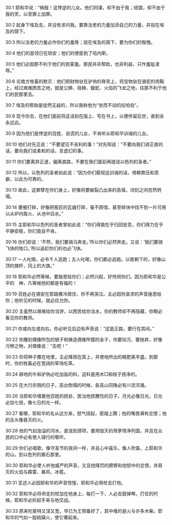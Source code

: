 <a id="1"></a>30:1  耶和华说：“祸哉！这悖逆的儿女。他们同谋，却不由于我；结盟，却不由于我的灵，以至罪上加罪。  

<a id="2"></a>30:2  起身下埃及去，并没有求问我。要靠法老的力量加添自己的力量，并投在埃及的荫下。  

<a id="3"></a>30:3  所以法老的力量必作你们的羞辱；投在埃及的荫下，要为你们的惭愧。  

<a id="4"></a>30:4  他们的首领已在琐安；他们的使臣到了哈内斯。  

<a id="5"></a>30:5  他们必因那不利于他们的民蒙羞。那民并非帮助，也非利益，只作羞耻凌辱。”  

<a id="6"></a>30:6  论南方牲畜的默示：他们把财物驮在驴驹的脊背上，将宝物驮在骆驼的肉鞍上，经过艰难困苦之地，就是公狮、母狮、蝮蛇、火焰的飞龙之地，往那不利于他们的民那里去。  

<a id="7"></a>30:7  埃及的帮助是徒然无益的，所以我称他为“坐而不动的拉哈伯”。  

<a id="8"></a>30:8  现今你去，在他们面前将这话刻在版上、写在书上，以便传留后世，直到永永远远。  

<a id="9"></a>30:9  因为他们是悖逆的百姓、说谎的儿女，不肯听从耶和华训诲的儿女。  

<a id="10"></a>30:10  他们对先见说：“不要望见不吉利的事！”对先知说：“不要向我们讲正直的话，要向我们说柔和的话，言虚幻的事。  

<a id="11"></a>30:11  你们要离弃正道，偏离直路，不要在我们面前再提说以色列的圣者。”  

<a id="12"></a>30:12  所以，以色列的圣者如此说：“因为你们藐视这训诲的话，倚赖欺压和乖僻，以此为可靠的。  

<a id="13"></a>30:13  故此，这罪孽在你们身上，好像将要破裂凸出来的高墙，顷刻之间忽然坍塌。  

<a id="14"></a>30:14  要被打碎，好像把窑匠的瓦器打碎，毫不顾惜，甚至碎块中找不到一片可用以从炉内取火、从池中舀水。”  

<a id="15"></a>30:15  主耶和华以色列的圣者曾如此说：“你们得救在乎归回安息，你们得力在乎平静安稳，你们竟自不肯。  

<a id="16"></a>30:16  你们却说：‘不然，我们要骑马奔走。’所以你们必然奔走。又说：‘我们要骑飞快的牲口。’所以追赶你们的也必飞快。  

<a id="17"></a>30:17  一人叱喝，必令千人逃跑；五人叱喝，你们都必逃跑。以致剩下的，好像山顶的旗杆，冈上的大旗。”  

<a id="18"></a>30:18  耶和华必然等候，要施恩给你们；必然兴起，好怜悯你们。因为耶和华是公平的　神，凡等候他的都是有福的！  

<a id="19"></a>30:19  百姓必在锡安在耶路撒冷居住，你不再哭泣。主必因你哀求的声音施恩给你；他听见的时候，就必应允你。  

<a id="20"></a>30:20  主虽然以艰难给你当饼，以困苦给你当水，你的教师却不再隐藏，你眼必看见你的教师。  

<a id="21"></a>30:21  你或向左或向右，你必听见后边有声音说：“这是正路，要行在其间。”  

<a id="22"></a>30:22  你雕刻偶像所包的银子和铸造偶像所镀的金子，你要玷污、要抛弃，好像污秽之物，对偶像说：“去吧！”  

<a id="23"></a>30:23  你将种子撒在地里，主必降雨在其上，并使地所出的粮肥美丰盛。到那时，你的牲畜必在宽阔的草场吃草。  

<a id="24"></a>30:24  耕地的牛和驴驹必吃加盐的料，这料是用木□和杈子扬净的。  

<a id="25"></a>30:25  在大行杀戮的日子，高台倒塌的时候，各高山冈陵必有川流河涌。  

<a id="26"></a>30:26  当耶和华缠裹他百姓的损处、医治他民鞭伤的日子，月光必像日光，日光必加七倍，像七日的光一样。  

<a id="27"></a>30:27  看哪，耶和华的名从远方来，怒气烧起，密烟上腾；他的嘴唇满有忿恨；他的舌头像吞灭的火。  

<a id="28"></a>30:28  他的气如涨溢的河水，直涨到颈项，要用毁灭的筛萝筛净列国，并且在众民的口中必有使人错行的嚼环。  

<a id="29"></a>30:29  你们必唱歌，像守圣节的夜间一样，并且心中喜乐，像人吹笛，上耶和华的山，到以色列的磐石那里。  

<a id="30"></a>30:30  耶和华必使人听他威严的声音，又显他降罚的膀臂和他怒中的忿恨，并吞灭的火焰与霹雷、暴风、冰雹。  

<a id="31"></a>30:31  亚述人必因耶和华的声音惊惶，耶和华必用杖击打他。  

<a id="32"></a>30:32  耶和华必将命定的杖加在他身上，每打一下，人必击鼓弹琴。打仗的时候，耶和华必抡起手来与他交战。  

<a id="33"></a>30:33  原来陀斐特又深又宽，早已为王预备好了，其中堆的是火与许多木柴。耶和华的气如一股硫磺火，使它著起来。  

